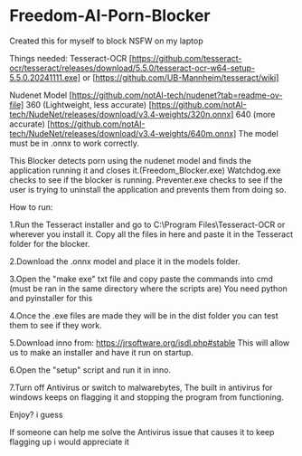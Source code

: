# Freedom-AI-Porn-Blocker
Created this for myself to block NSFW on my laptop

Things needed:
Tesseract-OCR
[https://github.com/tesseract-ocr/tesseract/releases/download/5.5.0/tesseract-ocr-w64-setup-5.5.0.20241111.exe]
or [https://github.com/UB-Mannheim/tesseract/wiki]

Nudenet Model 
[https://github.com/notAI-tech/nudenet?tab=readme-ov-file]
360 (Lightweight, less accurate)
[https://github.com/notAI-tech/NudeNet/releases/download/v3.4-weights/320n.onnx]
640 (more accurate)
[https://github.com/notAI-tech/NudeNet/releases/download/v3.4-weights/640m.onnx]
The model must be in .onnx to work correctly.

This Blocker detects porn using the nudenet model and finds the application running it and closes it.(Freedom_Blocker.exe)
Watchdog.exe checks to see if the blocker is running.
Preventer.exe checks to see if the user is trying to uninstall the application and prevents them from doing so.

How to run:

1.Run the Tesseract installer and go to C:\Program Files\Tesseract-OCR or wherever you install it.
Copy all the files in here and paste it in the Tesseract folder for the blocker.

2.Download the .onnx model and place it in the models folder.

3.Open the "make exe" txt file and copy paste the commands into cmd (must be ran in the same directory where the scripts are)
You need python and pyinstaller for this

4.Once the .exe files are made they will be in the dist folder you can test them to see if they work.

5.Download inno from:
https://jrsoftware.org/isdl.php#stable
This will allow us to make an installer and have it run on startup.

6.Open the "setup" script and run it in inno.

7.Turn off Antivirus or switch to malwarebytes, The built in antivirus for windows keeps on flagging it and stopping the program from functioning.

Enjoy? i guess

If someone can help me solve the Antivirus issue that causes it to keep flagging up i would appreciate it
